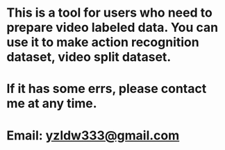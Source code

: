 # This is a tool for users who need to prepare video labeled data. You can use it to make action recognition dataset, video split dataset.
# If it has some errs, please contact me at any time.
# Email: yzldw333@gmail.com
